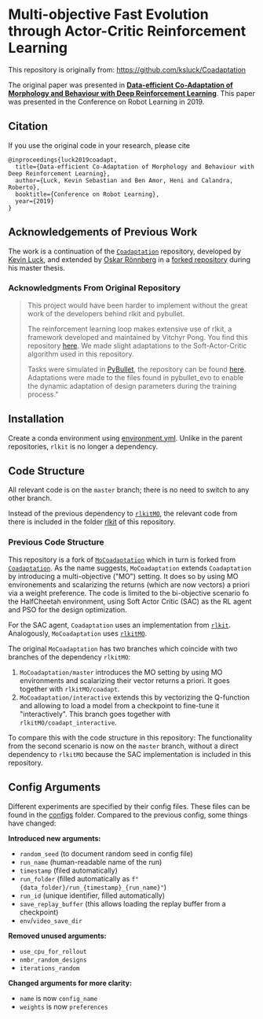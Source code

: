 # Multi-objective Fast Evolution through Actor-Critic Reinforcement Learning
This repository is originally from: https://github.com/ksluck/Coadaptation

The original paper was presented in [**Data-efficient Co-Adaptation of Morphology and Behaviour with Deep Reinforcement Learning**](https://research.fb.com/publications/data-efficient-co-adaptation-of-morphology-and-behaviour-with-deep-reinforcement-learning/).
This paper was presented in the Conference on Robot Learning in 2019.

## Citation
If you use the original code in your research, please cite
```
@inproceedings{luck2019coadapt,
  title={Data-efficient Co-Adaptation of Morphology and Behaviour with Deep Reinforcement Learning},
  author={Luck, Kevin Sebastian and Ben Amor, Heni and Calandra, Roberto},
  booktitle={Conference on Robot Learning},
  year={2019}
}
```

## Acknowledgements of Previous Work
The work is a continuation of the [`Coadaptation`](https://github.com/ksluck/Coadaptation) repository, developed by [Kevin Luck](https://github.com/ksluck), and extended by [Oskar Rönnberg](https://github.com/psyberprimate) in a [forked repository](https://github.com/psyberprimate/MoCoadaptation) during his master thesis.

### Acknowledgments From Original Repository

> This project would have been harder to implement without the great work of
> the developers behind rlkit and pybullet.
>
> The reinforcement learning loop makes extensive use of rlkit, a framework developed
> and maintained by Vitchyr Pong. You find this repository [here](https://github.com/vitchyr/rlkit).
> We made slight adaptations to the Soft-Actor-Critic algorithm used in this repository.
>
> Tasks were simulated in [PyBullet](https://pybullet.org/wordpress/), the
> repository can be found [here](https://github.com/bulletphysics/bullet3/tree/master/examples/pybullet).
> Adaptations were made to the files found in pybullet_evo to enable the dynamic adaptation
> of design parameters during the training process."

## Installation

Create a conda environment using [environment.yml](environment.yml). Unlike in the parent repositories, `rlkit` is no longer a dependency. 

## Code Structure

All relevant code is on the `master` branch; there is no need to switch to any other branch.

Instead of the previous dependency to [`rlkitMO`](https://github.com/psyberprimate/rlkitMO), the relevant code from there is included in the folder [rlkit](/rlkit) of this repository.

### Previous Code Structure

This repository is a fork of [`MoCoadaptation`](https://github.com/psyberprimate/MoCoadaptation) which in turn is forked from [`Coadaptation`](https://github.com/ksluck/Coadaptation). As the name suggests, `MoCoadaptation` extends `Coadaptation` by introducing a multi-objective ("MO") setting. It does so by using MO environements and scalarizing the returns (which are now vectors) a priori via a weight preference. The code is limited to the bi-objective scenario fo the HalfCheetah environment, using Soft Actor Critic (SAC) as the RL agent and PSO for the design optimization.

For the SAC agent, `Coadaptation` uses an implementation from [`rlkit`](https://github.com/rail-berkeley/rlkit). Analogously, `MoCoadaptation` uses [`rlkitMO`](https://github.com/psyberprimate/rlkitMO).

The original `MoCoadaptation` has two branches which coincide with two branches of the dependency `rlkitMO`:

1. `MoCoadaptation/master` introduces the MO setting by using MO environments and scalarizing their vector returns a priori. It goes together with `rlkitMO/coadapt`.
2. `MoCoadaptation/interactive` extends this by vectorizing the Q-function and allowing to load a model from a checkpoint to fine-tune it "interactively". This branch goes together with `rlkitMO/coadapt_interactive`.

To compare this with the code structure in this repository: The functionality from the second scenario is now on the `master` branch, without a direct dependency to `rlkitMO` because the SAC implementation is included in this repository.

## Config Arguments

Different experiments are specified by their config files. These files can be found in the [configs](/configs/) folder. Compared to the previous config, some things have changed:

**Introduced new arguments:**

- `random_seed` (to document random seed in config file)
- `run_name` (human-readable name of the run)
- `timestamp` (filed automatically)
- `run_folder` (filled automatically as `f"{data_folder}/run_{timestamp}_{run_name}"`)
- `run_id` (unique identifier, filled automatically)
- `save_replay_buffer` (this allows loading the replay buffer from a checkpoint)
- `env`/`video_save_dir`

**Removed unused arguments:**

- `use_cpu_for_rollout`
- `nmbr_random_designs`
- `iterations_random`

**Changed arguments for more clarity:**

- `name` is now `config_name`
- `weights` is now `preferences`